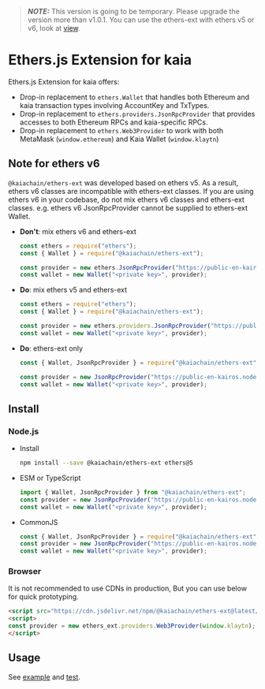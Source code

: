 > **_NOTE:_**
> This version is going to be temporary.
> Please upgrade the version more than v1.0.1. You can use the ethers-ext with ethers v5 or v6, look at [view](/references/sdk/ethers-ext/getting-started/).
# Ethers.js Extension for kaia

Ethers.js Extension for kaia offers:

- Drop-in replacement to `ethers.Wallet` that handles both Ethereum and kaia transaction types
  involving AccountKey and TxTypes.
- Drop-in replacement to `ethers.providers.JsonRpcProvider` that provides accesses to both Ethereum RPCs and
  kaia-specific RPCs.
- Drop-in replacement to `ethers.Web3Provider` to work with both MetaMask (`window.ethereum`) and Kaia Wallet (`window.klaytn`)

## Note for ethers v6

`@kaiachain/ethers-ext` was developed based on ethers v5. As a result, ethers v6 classes are incompatible with ethers-ext classes. If you are using ethers v6 in your codebase, do not mix ethers v6 classes and ethers-ext classes. e.g. ethers v6 JsonRpcProvider cannot be supplied to ethers-ext Wallet.

- **Don't**: mix ethers v6 and ethers-ext
    ```js
    const ethers = require("ethers");
    const { Wallet } = require("@kaiachain/ethers-ext");

    const provider = new ethers.JsonRpcProvider("https://public-en-kairos.node.kaia.io");
    const wallet = new Wallet("<private key>", provider);
    ```
- **Do**: mix ethers v5 and ethers-ext
    ```js
    const ethers = require("ethers");
    const { Wallet } = require("@kaiachain/ethers-ext");

    const provider = new ethers.providers.JsonRpcProvider("https://public-en-kairos.node.kaia.io");
    const wallet = new Wallet("<private key>", provider);
    ```
- **Do**: ethers-ext only
    ```js
    const { Wallet, JsonRpcProvider } = require("@kaiachain/ethers-ext");

    const provider = new JsonRpcProvider("https://public-en-kairos.node.kaia.io");
    const wallet = new Wallet("<private key>", provider);
    ```

## Install

### Node.js

- Install
    ```sh
    npm install --save @kaiachain/ethers-ext ethers@5
    ```
- ESM or TypeScript
    ```ts
    import { Wallet, JsonRpcProvider } from "@kaiachain/ethers-ext";
    const provider = new JsonRpcProvider("https://public-en-kairos.node.kaia.io");
    const wallet = new Wallet("<private key>", provider);
    ```
- CommonJS
    ```js
    const { Wallet, JsonRpcProvider } = require("@kaiachain/ethers-ext");
    const provider = new JsonRpcProvider("https://public-en-kairos.node.kaia.io");
    const wallet = new Wallet("<private key>", provider);
    ```

### Browser

It is not recommended to use CDNs in production, But you can use below for quick prototyping.

```html
<script src="https://cdn.jsdelivr.net/npm/@kaiachain/ethers-ext@latest/dist/ethers-ext.bundle.js"></script>
<script>
const provider = new ethers_ext.providers.Web3Provider(window.klaytn);
</script>
```

## Usage

See [example](./example) and [test](./test).